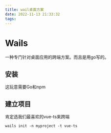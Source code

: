 ```yaml
---
title: wail桌面方案
date: 2022-11-13 21:33:32
tags:
---
```


# Wails

一种专门针对桌面应用的跨端方案。而且是用go写的。

## 安装

这玩意需要Go和npm

## 建立项目
肯定选我们最喜欢的vue-ts来跨端
```
wails init -n myproject -t vue-ts
```
